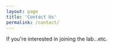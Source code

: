 ```yaml
---
layout: page
title: 'Contact Us'
permalink: /contact/
---
```

If you're interested in joining the lab...etc.
